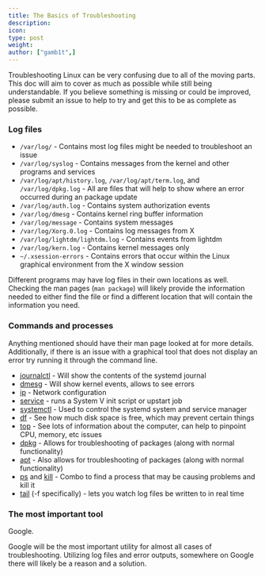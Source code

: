 ```yaml
---
title: The Basics of Troubleshooting
description:
icon:
type: post
weight:
author: ["gamb1t",]
---
```


Troubleshooting Linux can be very confusing due to all of the moving parts. This doc will aim to cover as much as possible while still being understandable. If you believe something is missing or could be improved, please submit an issue to help to try and get this to be as complete as possible.

### Log files

- `/var/log/` - Contains most log files might be needed to troubleshoot an issue
- `/var/log/syslog` - Contains messages from the kernel and other programs and services
- `/var/log/apt/history.log`, `/var/log/apt/term.log`, and `/var/log/dpkg.log` - All are files that will help to show where an error occurred during an package update
- `/var/log/auth.log` - Contains system authorization events
- `/var/log/dmesg` - Contains kernel ring buffer information
- `/var/log/message` - Contains system messages
- `/var/log/Xorg.0.log` - Contains log messages from X
- `/var/log/lightdm/lightdm.log` - Contains events from lightdm
- `/var/log/kern.log` - Contains kernel messages only
- `~/.xsession-errors` - Contains errors that occur within the Linux graphical environment from the X window session

Different programs may have log files in their own locations as well. Checking the man pages (`man package`) will likely provide the information needed to either find the file or find a different location that will contain the information you need.

### Commands and processes

Anything mentioned should have their man page looked at for more details. Additionally, if there is an issue with a graphical tool that does not display an error try running it through the command line.

- [journalctl](https://manpages.debian.org/buster/systemd/journalctl.1.en.html) - Will show the contents of the systemd journal
- [dmesg](https://manpages.debian.org/buster/util-linux/dmesg.1.en.html) - Will show kernel events, allows to see errors
- [ip](https://manpages.debian.org/buster/iproute2/ip.8.en.html) - Network configuration
- [service](https://manpages.debian.org/buster/init-system-helpers/service.8.en.html) - runs a System V init script or upstart job
- [systemctl](https://manpages.debian.org/buster/systemd/systemctl.1.en.html) - Used to control the systemd system and service manager
- [df](https://manpages.debian.org/buster/coreutils/df.1.en.html) - See how much disk space is free, which may prevent certain things
- [top](https://manpages.debian.org/buster/procps/top.1.en.html) - See lots of information about the computer, can help to pinpoint CPU, memory, etc issues
- [dpkg](https://manpages.debian.org/buster/dpkg/dpkg.1.en.html) - Allows for troubleshooting of packages (along with normal functionality)
- [apt](https://manpages.debian.org/buster/apt/apt.8.en.html) - Also allows for troubleshooting of packages (along with normal functionality)
- [ps](https://manpages.debian.org/buster/procps/ps.1.en.html) and [kill](https://manpages.debian.org/buster/procps/kill.1.en.html) - Combo to find a process that may be causing problems and kill it
- [tail](https://manpages.debian.org/buster/coreutils/tail.1.en.html) (-f specifically) - lets you watch log files be written to in real time

### The most important tool

Google.

Google will be the most important utility for almost all cases of troubleshooting. Utilizing log files and error outputs, somewhere on Google there will likely be a reason and a solution.
